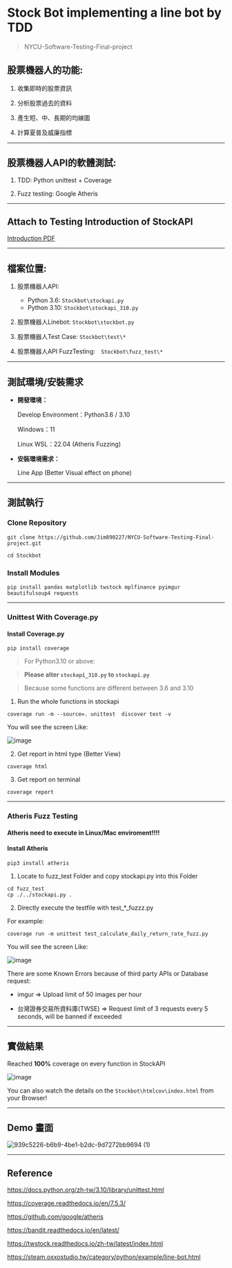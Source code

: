 # Stock Bot implementing a line bot by TDD
> NYCU-Software-Testing-Final-project

## 股票機器人的功能:

1. 收集即時的股票資訊

2. 分析股票過去的資料

3. 產生短、中、長期的均線圖

4. 計算夏普及威廉指標

---

## 股票機器人API的軟體測試:

1. TDD: Python unittest + Coverage

2. Fuzz testing: Google Atheris

---

## Attach to Testing Introduction of StockAPI 

[Introduction PDF](https://drive.google.com/file/d/17N0HBYel48vyOjcOlCVPhWdvGu8HGbdx/view?usp=sharing)

---
## 檔案位置:
1. 股票機器人API: 
    * Python 3.6: `Stockbot\stockapi.py`
    * Python 3.10: `Stockbot\stockapi_310.py`

2. 股票機器人Linebot: `Stockbot\stockbot.py`

3. 股票機器人Test Case: `Stockbot\test\*`

4. 股票機器人API FuzzTesting:　`Stockbot\fuzz_test\*`

---

## 測試環境/安裝需求 

* **開發環境：**

  Develop Environment：Python3.6 / 3.10 
  
  Windows：11
  
  Linux WSL：22.04 (Atheris Fuzzing)
  
* **安裝環境需求：**

  Line App (Better Visual effect on phone)

---

## 測試執行

### Clone Repository

```
git clone https://github.com/Jim890227/NYCU-Software-Testing-Final-project.git

cd Stockbot
```

### Install Modules

```
pip install pandas matplotlib twstock mplfinance pyimgur beautifulsoup4 requests
```

---

### Unittest With Coverage.py

#### Install Coverage.py

```
pip install coverage
```

> For Python3.10 or above:

> **Please alter `stockapi_310.py` to `stockapi.py`**

> Because some functions are different between 3.6 and 3.10

1. Run the whole functions in stockapi
   
```
coverage run -m --source=. unittest  discover test -v
```

You will see the screen Like:

![image](https://github.com/Jim890227/NYCU-Software-Testing-Final-project/assets/60705979/50fb8151-7ec5-497d-87f8-df67cb71f2a5)



2. Get report in html type (Better View)
   
```
coverage html
```

3. Get report on terminal
   
```
coverage report
```

---

### Atheris Fuzz Testing

#### **Atheris need to execute in Linux/Mac enviroment!!!!**

#### Install Atheris
```
pip3 install atheris
```

1. Locate to fuzz_test Folder and copy stockapi.py into this Folder
   
```
cd fuzz_test
cp ./../stockapi.py .
```

2. Directly execute the testfile with test_*_fuzzz.py

For example:
```
coverage run -m unittest test_calculate_daily_return_rate_fuzz.py
```

You will see the screen Like:

![image](https://github.com/Jim890227/NYCU-Software-Testing-Final-project/assets/60705979/19309f70-3a23-45d2-bf10-48973674d593)

There are some Known Errors because of third party APIs or Database request:

* imgur ⇒ Upload limit of 50 images per hour

* 台灣證券交易所資料庫(TWSE) ⇒ Request limit of 3 requests every 5 seconds, will be banned if exceeded

---
 
## 實做結果

Reached **100%** coverage on every function in StockAPI

![image](https://github.com/Jim890227/NYCU-Software-Testing-Final-project/assets/60705979/c1125c1f-9221-4fe6-b892-9af7adad4df5)

You can also watch the details on the `Stockbot\htmlcov\index.html` from your Browser!

---

## Demo 畫面

![939c5226-b6b9-4be1-b2dc-9d7272bb9694 (1)](https://github.com/Jim890227/NYCU-Software-Testing-Final-project/assets/60705979/4b393d6c-2cb2-4721-a80f-8f1011ec8254)

---

## Reference

https://docs.python.org/zh-tw/3.10/library/unittest.html

https://coverage.readthedocs.io/en/7.5.3/

https://github.com/google/atheris

https://bandit.readthedocs.io/en/latest/

https://twstock.readthedocs.io/zh-tw/latest/index.html

https://steam.oxxostudio.tw/category/python/example/line-bot.html


